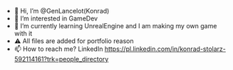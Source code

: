 - 👋 Hi, I’m @GenLancelot(Konrad)
- 👀 I’m interested in GameDev
- 🌱 I’m currently learning UnrealEngine and I am making my own game with it
- ⚠️ All files are added for portfolio reason
- 📫 How to reach me? LinkedIn https://pl.linkedin.com/in/konrad-stolarz-592114161?trk=people_directory

<!---
GenLancelot/GenLancelot is a ✨ special ✨ repository because its `README.md` (this file) appears on your GitHub profile.
You can click the Preview link to take a look at your changes.
--->
